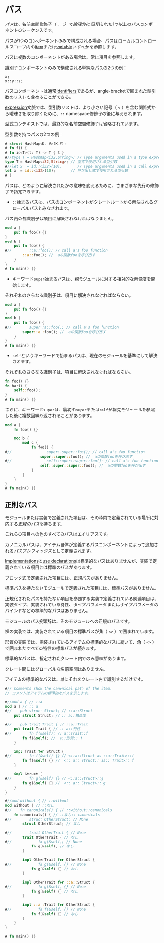 # <!--Paths--> パス

<!--A *path* is a sequence of one or more path components  _logically_  separated by a namespace <span class="parenthetical">qualifier ( <code>::</code> )</span>.-->
*パス*は、名前空間<span class="parenthetical">修飾子（ <code>::</code></span> _:）で論理的に_ 区切られた1つ以上のパスコンポーネントのシーケンスです。
<!--If a path consists of only one component, it refers to either an [item] or a [variable] in a local control scope.-->
パスが1つのコンポーネントのみで構成される場合、パスはローカルコントロールスコープ内の[item]または[variable]いずれかを参照します。
<!--If a path has multiple components, it always refers to an item.-->
パスに複数のコンポーネントがある場合は、常に項目を参照します。

<!--Two examples of simple paths consisting of only identifier components:-->
識別子コンポーネントのみで構成される単純なパスの2つの例：

```rust,ignore
x;
x::y::z;
```

<!--Path components are usually [identifiers], but they may also include angle-bracket-enclosed lists of type arguments.-->
パスコンポーネントは通常[identifiers]であるが、angle-bracketで囲まれた型引数のリストも含めることができる。
<!--In [expression] context, the type argument list is given after a `::` namespace qualifier in order to disambiguate it from a relational expression involving the less-than <span class="parenthetical">symbol ( <code>&lt;</code> )</span>.-->
[expression]文脈では、型引数リストは、より小さい<span class="parenthetical">記号（ <code>&lt;</code> ）を</span>含む関係式から曖昧さを取り除くために、`::` namespace修飾子の後に与えられます。
<!--In type expression context, the final namespace qualifier is omitted.-->
型式コンテキストでは、最終的な名前空間修飾子は省略されています。

<!--Two examples of paths with type arguments:-->
型引数を持つパスの2つの例：

```rust
# struct HashMap<K, V>(K,V);
# fn f() {
# fn id<T>(t: T) -> T { t }
#//type T = HashMap<i32,String>; // Type arguments used in a type expression
type T = HashMap<i32,String>; // 型式で使用される型引数
#//let x  = id::<i32>(10);       // Type arguments used in a call expression
let x  = id::<i32>(10);       // 呼び出し式で使用される型引数
# }
```

<!--Paths can be denoted with various leading qualifiers to change the meaning of how it is resolved:-->
パスは、どのように解決されたかの意味を変えるために、さまざまな先行の修飾子で指定できます。

* <!--Paths starting with `::` are considered to be global paths where the components of the path start being resolved from the crate root.-->
   `::`始まるパスは、パスのコンポーネントがクレートルートから解決されるグローバルパスとみなされます。
<!--Each identifier in the path must resolve to an item.-->
   パス内の各識別子は項目に解決されなければなりません。

```rust
mod a {
    pub fn foo() {}
}
mod b {
    pub fn foo() {
#//        ::a::foo(); // call a's foo function
        ::a::foo(); //  aの関数fooを呼び出す
    }
}
# fn main() {}
```

* <!--Paths starting with the keyword `super` begin resolution relative to the parent module.-->
   キーワード`super`始まるパスは、親モジュールに対する相対的な解像度を開始します。
<!--Each further identifier must resolve to an item.-->
   それぞれのさらなる識別子は、項目に解決されなければならない。

```rust
mod a {
    pub fn foo() {}
}
mod b {
    pub fn foo() {
#//        super::a::foo(); // call a's foo function
        super::a::foo(); //  aの関数fooを呼び出す
    }
}
# fn main() {}
```

* <!--Paths starting with the keyword `self` begin resolution relative to the current module.-->
   `self`というキーワードで始まるパスは、現在のモジュールを基準にして解決されます。
<!--Each further identifier must resolve to an item.-->
   それぞれのさらなる識別子は、項目に解決されなければならない。

```rust
fn foo() {}
fn bar() {
    self::foo();
}
# fn main() {}
```

<!--Additionally keyword `super` may be repeated several times after the first `super` or `self` to refer to ancestor modules.-->
さらに、キーワード`super`は、最初の`super`または`self`が祖先モジュールを参照した後に複数回繰り返されることがあります。

```rust
mod a {
    fn foo() {}

    mod b {
        mod c {
            fn foo() {
#//                super::super::foo(); // call a's foo function
                super::super::foo(); //  aの関数fooを呼び出す
#//                self::super::super::foo(); // call a's foo function
                self::super::super::foo(); //  aの関数fooを呼び出す
            }
        }
    }
}
# fn main() {}
```

## <!--Canonical paths--> 正則なパス

<!--Items defined in a module or implementation have a *canonical path* that corresponds to where within its crate it is defined.-->
モジュールまたは実装で定義された項目は、その枠内で定義されている場所に対応する*正規のパス*を持ちます。
<!--All other paths to these items are aliases.-->
これらの項目への他のすべてのパスはエイリアスです。
<!--The canonical path is defined as a *path prefix* appended by the path component the item itself defines.-->
カノニカルパスは、アイテム自体が定義するパスコンポーネントによって追加される*パスプレフィックス*として定義されます。

<!--[Implementations] and [use declarations] do not have canonical paths, although the items that implementations define do have them.-->
[Implementations]と[use declarations]は標準的なパスはありませんが、実装で定義されている項目には標準のパスがあります。
<!--Items defined in block expressions do not have canonical paths.-->
ブロック式で定義された項目には、正規パスがありません。
<!--Items defined in a module that does not have a canonical path do not have a canonical path.-->
標準パスを持たないモジュールで定義された項目には、標準パスがありません。
<!--Associated items defined in an implementation that refers to an item without a canonical path, eg as the implementing type, the trait being implemented, a type parameter or bound on a type parameter, do not have canonical paths.-->
正規化されたパスを持たない項目を参照する実装で定義されている関連項目は、実装タイプ、実装されている特性、タイプパラメータまたはタイプパラメータのバインドなどの標準的なパスはありません。

<!--The path prefix for modules is the canonical path to that module.-->
モジュールのパス接頭辞は、そのモジュールへの正規のパスです。
<!--For bare implementations, it is the canonical path of the item being implemented surrounded by <span class="parenthetical">angle ( <code>&lt;&gt;</code> )</span>brackets.-->
裸の実装では、実装されている項目の標準パスが<span class="parenthetical">角（ <code>&lt;&gt;</code> ）で</span>囲まれています。
<!--For trait implementations, it is the canonical path of the item being implemented followed by `as` followed by the canonical path to the trait all surrounded in <span class="parenthetical">angle ( <code>&lt;&gt;</code> )</span>brackets.-->
形質の実装では、実装さ`as`ているアイテムの標準的なパスに続いて、<span class="parenthetical">角（ <code>&lt;&gt;</code> ）で</span>囲まれたすべての特性の標準パスが続きます。

<!--The canonical path is only meaningful within a given crate.-->
標準的なパスは、指定されたクレート内でのみ意味があります。
<!--There is no global namespace across crates;-->
クレート間にはグローバルな名前空間はありません。
<!--an item's canonical path merely identifies it within the crate.-->
アイテムの標準的なパスは、単にそれをクレート内で識別するだけです。

```rust
#// Comments show the canonical path of the item.
// コメントはアイテムの標準的なパスを示します。

#//mod a { // ::a
mod a { // :: a
#//    pub struct Struct; // ::a::Struct
    pub struct Struct; // :: a::構造体

#//    pub trait Trait { // ::a::Trait
    pub trait Trait { // :: a::特性
#//        fn f(&self); // a::Trait::f
        fn f(&self); //  a::形質:: f
    }

    impl Trait for Struct {
#//        fn f(&self) {} // <::a::Struct as ::a::Trait>::f
        fn f(&self) {} //  <:: a:: Struct:: as:: Trait>:: f
    }

    impl Struct {
#//        fn g(&self) {} // <::a::Struct>::g
        fn g(&self) {} //  <:: a:: Struct>:: g
    }
}

#//mod without { // ::without
mod without { // ::なし
#//    fn canonicals() { // ::without::canonicals
    fn canonicals() { // ::なし:: canonicals
#//        struct OtherStruct; // None
        struct OtherStruct; // なし

#//        trait OtherTrait { // None
        trait OtherTrait { // なし
#//            fn g(&self); // None
            fn g(&self); // なし
        }

        impl OtherTrait for OtherStruct {
#//            fn g(&self) {} // None
            fn g(&self) {} // なし
        }

        impl OtherTrait for ::a::Struct {
#//            fn g(&self) {} // None
            fn g(&self) {} // なし
        }

        impl ::a::Trait for OtherStruct {
#//            fn f(&self) {} // None
            fn f(&self) {} // なし
        }
    }
}

# fn main() {}
```
<!--[item]: items.html
 [variable]: variables.html
 [identifiers]: identifiers.html
 [expression]: expressions.html
 [implementations]: items/implementations.html
 [modules]: items/modules.html
 [use declarations]: items/use-declarations.html
-->
[item]: items.html
 [variable]: variables.html
 [identifiers]: identifiers.html
 [expression]: expressions.html
 [implementations]: items/implementations.html
 [modules]: items/modules.html
 [use declarations]: items/use-declarations.html

